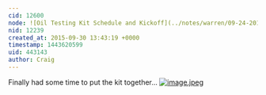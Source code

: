```yaml
---
cid: 12600
node: ![Oil Testing Kit Schedule and Kickoff](../notes/warren/09-24-2015/oil-testing-kit-schedule-and-kickoff)
nid: 12239
created_at: 2015-09-30 13:43:19 +0000
timestamp: 1443620599
uid: 443143
author: Craig
---
```


Finally had some time to put the kit together... 
[![image.jpeg](https://i.publiclab.org/system/images/photos/000/011/715/original/image.jpeg)](https://i.publiclab.org/system/images/photos/000/011/715/original/image.jpeg)

